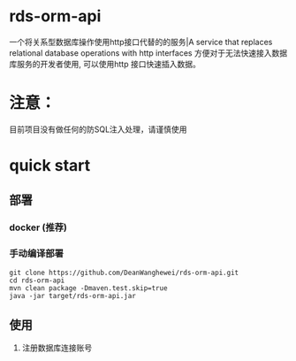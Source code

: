 # rds-orm-api
一个将关系型数据库操作使用http接口代替的的服务|A service that replaces relational database operations with http interfaces
方便对于无法快速接入数据库服务的开发者使用,
可以使用http 接口快速插入数据。

# 注意：
目前项目没有做任何的防SQL注入处理，请谨慎使用

# quick start
## 部署
### docker (推荐)
### 手动编译部署
```shell
git clone https://github.com/DeanWanghewei/rds-orm-api.git
cd rds-orm-api
mvn clean package -Dmaven.test.skip=true
java -jar target/rds-orm-api.jar
```
## 使用
1. 注册数据库连接账号